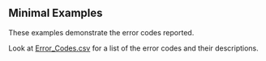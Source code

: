 ## Minimal Examples

These examples demonstrate the error codes reported. 

Look at [Error_Codes.csv](Error_Codes.csv) for a list of the error codes and their descriptions.

